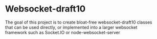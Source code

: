 # Websocket-draft10

The goal of this project is to create bloat-free websocket-draft10 classes that can be used directly, or implemented into a larger websocket framework such as Socket.IO or node-websocket-server

 